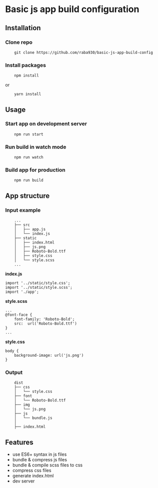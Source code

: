 # Basic js app build configuration

## Installation

### Clone repo
```
	git clone https://github.com/raba930/basic-js-app-build-config
```
### Install packages
```
	npm install
```
or
```
	yarn install
```

## Usage

### Start app on development server
```
	npm run start
```

### Run build in watch mode
```
	npm run watch
```

### Build app for production
```
	npm run build
```


## App structure

### Input example
```
	...
	├── src
	│   ├── app.js
	│   └── index.js
	├── static
	│   ├── index.html
	│   ├── js.png
	│   ├── Roboto-Bold.ttf
	│   ├── style.css
	│   └── style.scss
	...
```
**index.js**
```
import '../static/style.css';
import '../static/style.scss';
import './app';
```
**style.scss**
```
...
@font-face {
	font-family: 'Roboto-Bold';
	src:  url('Roboto-Bold.ttf')
}
...
```
**style.css**
```
body {
	background-image: url('js.png')
}
```

### Output
```
	dist
	├── css
	│   └── style.css
	├── font
	│   └── Roboto-Bold.ttf
	├── img
	│   └── js.png
	├── js
	│   └── bundle.js
	│
	├── index.html

```

## Features
- use ES6+ syntax in js files
- bundle & compress js files
- bundle & compile scss files to css
- compress css files
- generate index.html
- dev server